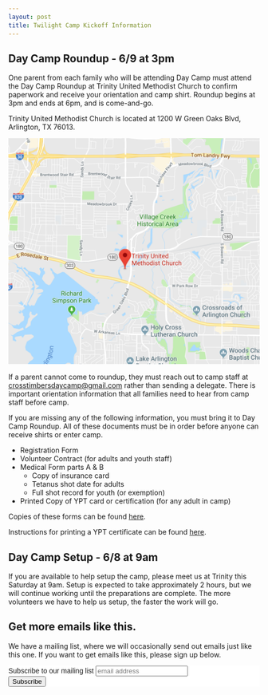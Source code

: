 ```yaml
---
layout: post
title: Twilight Camp Kickoff Information
---
```


## Day Camp Roundup - 6/9 at 3pm

One parent from each family who will be attending Day Camp must attend the Day Camp Roundup at Trinity United Methodist Church to confirm paperwork and receive your orientation and camp shirt.  Roundup begins at 3pm and ends at 6pm, and is come-and-go.

Trinity United Methodist Church is located at 1200 W Green Oaks Blvd, Arlington, TX 76013.

[![Trinity Map](/public/content/images/trinity-map.png)](https://www.google.com/maps/place/1200+W+Green+Oaks+Blvd,+Arlington,+TX+76013/@32.726024,-97.1856766,17z/data=!3m1!4b1!4m5!3m4!1s0x864e7b63467f4d29:0x572d07522562a9e5!8m2!3d32.726024!4d-97.1834879)

If a parent cannot come to roundup, they must reach out to camp staff at crosstimbersdaycamp@gmail.com rather than sending a delegate.  There is important orientation information that all families need to hear from camp staff before camp.

If you are missing any of the following information, you must bring it to Day Camp Roundup.  All of these documents must be in order before anyone can receive shirts or enter camp.

- Registration Form
- Volunteer Contract (for adults and youth staff)
- Medical Form parts A & B
    - Copy of insurance card
    - Tetanus shot date for adults
    - Full shot record for youth (or exemption)
- Printed Copy of YPT card or certification (for any adult in camp)

Copies of these forms can be found [here](https://crosstimbersdaycamp.github.io/registration/).

Instructions for printing a YPT certificate can be found [here](https://blog.scoutingmagazine.org/2018/09/26/how-to-make-sure-youve-taken-youth-protection/).

## Day Camp Setup - 6/8 at 9am

If you are available to help setup the camp, please meet us at Trinity this Saturday at 9am.  Setup is expected to take approximately 2 hours, but we will continue working until the preparations are complete.  The more volunteers we have to help us setup, the faster the work will go.

## Get more emails like this.

We have a mailing list, where we will occasionally send out emails just like this one.  If you want to get emails like this, please sign up below.

<!-- Begin Mailchimp Signup Form -->
<link href="//cdn-images.mailchimp.com/embedcode/slim-10_7.css" rel="stylesheet" type="text/css">
<style type="text/css">
	#mc_embed_signup{background:#fff; clear:left; font:14px Helvetica,Arial,sans-serif; }
	/* Add your own Mailchimp form style overrides in your site stylesheet or in this style block.
	   We recommend moving this block and the preceding CSS link to the HEAD of your HTML file. */
</style>
<div id="mc_embed_signup">
<form action="https://crosstimbersdistrict.us20.list-manage.com/subscribe/post?u=891c0ef10c4e37d9e4be81b22&amp;id=9952788ab8" method="post" id="mc-embedded-subscribe-form" name="mc-embedded-subscribe-form" class="validate" target="_blank" novalidate>
    <div id="mc_embed_signup_scroll">
	<label for="mce-EMAIL">Subscribe to our mailing list</label>
	<input type="email" value="" name="EMAIL" class="email" id="mce-EMAIL" placeholder="email address" required>
    <!-- real people should not fill this in and expect good things - do not remove this or risk form bot signups-->
    <div style="position: absolute; left: -5000px;" aria-hidden="true"><input type="text" name="b_891c0ef10c4e37d9e4be81b22_9952788ab8" tabindex="-1" value=""></div>
    <div class="clear"><input type="submit" value="Subscribe" name="subscribe" id="mc-embedded-subscribe" class="button"></div>
    </div>
</form>
</div>

<!--End mc_embed_signup-->

